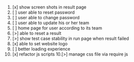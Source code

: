 1. [x] show screen shots in result page
2. [ ] user able to reset password
3. [ ] user able to change password
3. [ ] user able to update his or her team
4. [ ] home page for user according to its team
5. [>] able to reset a result
6. [>] show test case stability in run page when result failed
7. [x] able to set website logo
8. [ ] better loading experience
9. [x] refactor js scripts
10.[>] manage css file via require js
